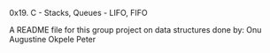 0x19. C - Stacks, Queues - LIFO, FIFO

A README file for this group project on data structures done by:
Onu Augustine
Okpele Peter

